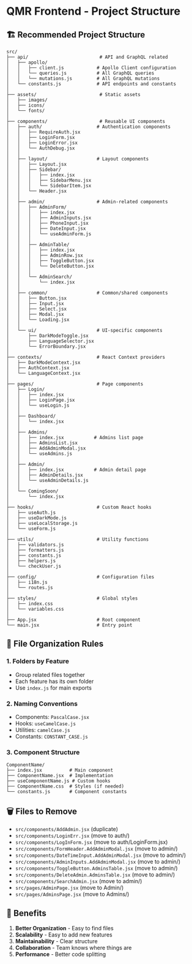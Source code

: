 # QMR Frontend - Project Structure

## 🏗️ Recommended Project Structure

```
src/
├── api/                          # API and GraphQL related
│   ├── apollo/
│   │   ├── client.js            # Apollo Client configuration
│   │   └── queries.js           # All GraphQL queries
│   │   └── mutations.js         # All GraphQL mutations
│   └── constants.js             # API endpoints and constants
│
├── assets/                       # Static assets
│   ├── images/
│   ├── icons/
│   └── fonts/
│
├── components/                   # Reusable UI components
│   ├── auth/                    # Authentication components
│   │   ├── RequireAuth.jsx
│   │   ├── LoginForm.jsx
│   │   ├── LoginError.jsx
│   │   └── AuthDebug.jsx
│   │
│   ├── layout/                  # Layout components
│   │   ├── Layout.jsx
│   │   ├── Sidebar/
│   │   │   ├── index.jsx
│   │   │   ├── SidebarMenu.jsx
│   │   │   └── SidebarItem.jsx
│   │   └── Header.jsx
│   │
│   ├── admin/                   # Admin-related components
│   │   ├── AdminForm/
│   │   │   ├── index.jsx
│   │   │   ├── AdminInputs.jsx
│   │   │   ├── PhoneInput.jsx
│   │   │   ├── DateInput.jsx
│   │   │   └── useAdminForm.js
│   │   │
│   │   ├── AdminTable/
│   │   │   ├── index.jsx
│   │   │   ├── AdminRow.jsx
│   │   │   ├── ToggleButton.jsx
│   │   │   └── DeleteButton.jsx
│   │   │
│   │   └── AdminSearch/
│   │       └── index.jsx
│   │
│   ├── common/                  # Common/shared components
│   │   ├── Button.jsx
│   │   ├── Input.jsx
│   │   ├── Select.jsx
│   │   ├── Modal.jsx
│   │   └── Loading.jsx
│   │
│   └── ui/                      # UI-specific components
│       ├── DarkModeToggle.jsx
│       ├── LanguageSelector.jsx
│       └── ErrorBoundary.jsx
│
├── contexts/                    # React Context providers
│   ├── DarkModeContext.jsx
│   ├── AuthContext.jsx
│   └── LanguageContext.jsx
│
├── pages/                       # Page components
│   ├── Login/
│   │   ├── index.jsx
│   │   ├── LoginPage.jsx
│   │   └── useLogin.js
│   │
│   ├── Dashboard/
│   │   └── index.jsx
│   │
│   ├── Admins/
│   │   ├── index.jsx           # Admins list page
│   │   ├── AdminsList.jsx
│   │   ├── AddAdminModal.jsx
│   │   └── useAdmins.js
│   │
│   ├── Admin/
│   │   ├── index.jsx           # Admin detail page
│   │   ├── AdminDetails.jsx
│   │   └── useAdminDetails.js
│   │
│   └── ComingSoon/
│       └── index.jsx
│
├── hooks/                       # Custom React hooks
│   ├── useAuth.js
│   ├── useDarkMode.js
│   ├── useLocalStorage.js
│   └── useForm.js
│
├── utils/                       # Utility functions
│   ├── validators.js
│   ├── formatters.js
│   ├── constants.js
│   ├── helpers.js
│   └── checkUser.js
│
├── config/                      # Configuration files
│   ├── i18n.js
│   └── routes.js
│
├── styles/                      # Global styles
│   ├── index.css
│   └── variables.css
│
├── App.jsx                      # Root component
└── main.jsx                     # Entry point
```

## 📝 File Organization Rules

### 1. **Folders by Feature**
- Group related files together
- Each feature has its own folder
- Use `index.js` for main exports

### 2. **Naming Conventions**
- Components: `PascalCase.jsx`
- Hooks: `useCamelCase.js`
- Utilities: `camelCase.js`
- Constants: `CONSTANT_CASE.js`

### 3. **Component Structure**
```
ComponentName/
├── index.jsx          # Main component
├── ComponentName.jsx  # Implementation
├── useComponentName.js # Custom hooks
├── ComponentName.css  # Styles (if needed)
└── constants.js       # Component constants
```

## 🗑️ Files to Remove

- `src/components/AddAdmin.jsx` (duplicate)
- `src/components/LoginErr.jsx` (move to auth/)
- `src/components/LogInForm.jsx` (move to auth/LoginForm.jsx)
- `src/components/FormHeader.AddAdminModal.jsx` (move to admin/)
- `src/components/DateTimeInput.AddAdminModal.jsx` (move to admin/)
- `src/components/AdminInputs.AddAdminModal.jsx` (move to admin/)
- `src/components/ToggleButton.AdminsTable.jsx` (move to admin/)
- `src/components/DeleteAdmin.AdminsTable.jsx` (move to admin/)
- `src/components/SearchAdmin.jsx` (move to admin/)
- `src/pages/AdminPage.jsx` (move to Admin/)
- `src/pages/AdminsPage.jsx` (move to Admins/)

## 🎯 Benefits

1. **Better Organization** - Easy to find files
2. **Scalability** - Easy to add new features
3. **Maintainability** - Clear structure
4. **Collaboration** - Team knows where things are
5. **Performance** - Better code splitting
